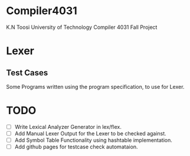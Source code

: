 # Compiler4031
K.N Toosi University of Technology Compiler 4031 Fall Project

# Lexer

## Test Cases
Some Programs written using the program specification, to use for Lexer.


# TODO

- [ ] Write Lexical Analyzer Generator in lex/flex.
- [ ] Add Manual Lexer Output for the Lexer to be checked against.
- [ ] Add Symbol Table Functionality using hashtable implementation.
- [ ] Add github pages for testcase check automataion.
